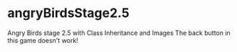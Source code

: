 # angryBirdsStage2.5
Angry Birds stage 2.5 with Class Inheritance and Images
The back button in this game doesn't work! 